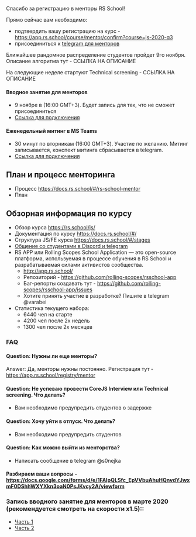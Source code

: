 Спасибо за регистрацию в менторы RS School!

Прямо сейчас вам необходимо:
 - подтвердить вашу регистрацию на курс - https://app.rs.school/course/mentor/confirm?course=js-2020-q3 
 - присоединиться к [telegram для менторов](https://t.me/joinchat/HqpGRxNRANkGN2xx9bL8zQ) 
 
Ближайшее рандомное распределение студентов пройдет 9го ноября. Описание алгоритма тут - ССЫЛКА НА ОПИСАНИЕ 

На следующие неделе стартуют Technical screening - ССЫЛКА НА ОПИСАНИЕ

#### Вводное занятие для менторов 
- 9 ноябре в (16:00 GMT+3). Будет запись для тех, что не сможет присоединиться
- [Ссылка для подключения](https://teams.microsoft.com/l/meetup-join/19%3ameeting_Y2NjN2M1ODAtMDQyZi00YmY1LWE1NjctNDJlODQwZTg4ODdk%40thread.v2/0?context=%7b%22Tid%22%3a%22b41b72d0-4e9f-4c26-8a69-f949f367c91d%22%2c%22Oid%22%3a%22bfb3a45e-ab50-4cee-a085-b5c4a9411d92%22%7d)

#### Еженедельный митинг в MS Teams
- 30 минут по вторникам (16:00 GMT+3). Участие по желанию. Митинг записывается, конспект митинга сбрасывается в telegram.
- [Ссылка для подключения](https://teams.microsoft.com/l/meetup-join/19%3ameeting_NTY0NWI1NTctMWNjMC00OGZhLTkwMzgtMzRhNmVlOTQxYzBl%40thread.v2/0?context=%7b%22Tid%22%3a%22b41b72d0-4e9f-4c26-8a69-f949f367c91d%22%2c%22Oid%22%3a%22bfb3a45e-ab50-4cee-a085-b5c4a9411d92%22%7d)

## План и процесс менторинга 
- Процесс https://docs.rs.school/#/rs-school-mentor
- План 

## Обзорная информация по курсу 
- Обзор курса https://rs.school/js/  
- Документация по курсу https://docs.rs.school/#/
- Структура JS/FE курса https://docs.rs.school/#/stages
- [Общение со студентами в Discord и telegram](https://docs.rs.school/#/rs-school-chats) 
- RS APP или Rolling Scopes School Application — это open-source платформа, используемая в процессе обучения в RS School и разрабатываемая силами активистов сообщества.
    - http://app.rs.school/
    - Репозиторий - https://github.com/rolling-scopes/rsschool-app
    - Баг-репорты создавать тут - https://github.com/rolling-scopes/rsschool-app/issues
    - Хотите принять участие в разработке? Пишите в telegram @varabei
- Статистика текущего набора:
    - 6440 чел на старте
    - 4200 чел после 2х недель
    - 1300 чел после 2х месяцев

### FAQ
#### Question: Нужны ли еще менторы?
Answer: Да, менторы нужны постоянно. Регистрация тут - https://app.rs.school/registry/mentor

#### Question: Не успеваю провести CoreJS Interview или Technical screening. Что делать?
- Вам необходимо предупредить студентов о задержке

#### Question: Хочу уйти в отпуск. Что делать?
- Вам необходимо предупредить студентов

#### Question: Как можно выйти из менторства?
- Написать сообщение в telegram @s0nejka

#### Разбираем ваши вопросы - https://docs.google.com/forms/d/e/1FAIpQLSfc_EpVVbuAhuHQnvdYJwxmF0DShhWXYXkn3oaN0PsJKvcy2A/viewform

### Запись вводного занятие для менторов в марте 2020 (рекомендуется смотреть на скорости х1.5)::
- [Часть 1](https://youtu.be/lLpv2Fn8t4Y)
- [Часть 2](https://youtu.be/dTCOrch9g7M)




